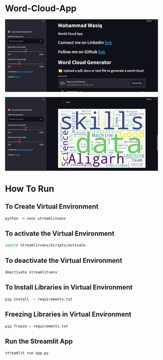 # Word-Cloud-App

![img1](https://github.com/mohammadwasiq0786/Word-Cloud-App/blob/main/img_1.png)

![img2](https://github.com/mohammadwasiq0786/Word-Cloud-App/blob/main/img_2.png)

# How To Run

## To Create Virtual Environment

```bash
python -m venv streamlitvenv
```

## To activate the Virtual Environment

```bash
source streamlitvenv/Scripts/activate
```

## To deactivate the Virtual Environment

```bash
deactivate streamlitvenv
```

## To Install Libraries in Virtual Environment
```bash
pip install -r requirements.txt
```
## Freezing Libraries in Virtual Environment
```bash
pip freeze > requirements.txt
```

## Run the Streamlit App
```bash
streamlit run app.py
```

